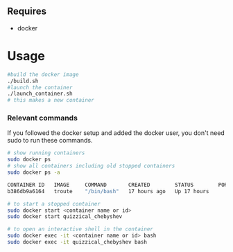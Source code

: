 ## Requires   
* docker
# Usage   
```bash
#build the docker image
./build.sh
#launch the container
./launch_container.sh
# this makes a new container
```   

### Relevant commands
If you followed the docker setup and added the docker user, you don't need sudo to run these commands.
```bash
# show running containers
sudo docker ps
# show all containers including old stopped containers
sudo docker ps -a
```
```bash
CONTAINER ID   IMAGE     COMMAND       CREATED        STATUS        PORTS     NAMES
b386db9a6164   troute    "/bin/bash"   17 hours ago   Up 17 hours             quizzical_chebyshev
```
```bash
# to start a stopped container
sudo docker start <container name or id>
sudo docker start quizzical_chebyshev

# to open an interactive shell in the container
sudo docker exec -it <container name or id> bash
sudo docker exec -it quizzical_chebyshev bash
```
